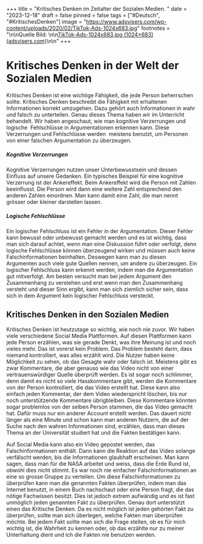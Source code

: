 +++
title = "Kritisches Denken im Zeitalter der Sozialen Medien. "
date = "2023-12-18"
draft = false
pinned = false
tags = ["#Deutsch", "#KritischesDenken"]
image = "https://www.adsvisers.com/wp-content/uploads/2020/02/TikTok-Ads-1024x683.jpg"
footnotes = "<!--StartFragment-->\n\nQuelle Bild: \n\n[TikTok-Ads-1024x683.jpg (1024×683) (adsvisers.com)](https://www.adsvisers.com/wp-content/uploads/2020/02/TikTok-Ads-1024x683.jpg)\n\n<!--EndFragment-->"
+++
<!--StartFragment-->

# Kritisches Denken in der Welt der Sozialen Medien

Kritisches Denken ist eine wichtige Fähigkeit, die jede Person beherrschen sollte. Kritisches Denken beschreibt die Fähigkeit mit erhaltenen Informationen korrekt umzugehen. Dazu gehört auch Informationen in wahr und falsch zu unterteilen. Genau dieses Thema haben wir im Unterricht behandelt. Wir haben angeschaut, wie man kognitive Verzerrungen und logische  Fehlschlüsse in Argumentationen erkennen kann. Diese Verzerrungen und Fehlschlüsse werden  meistens benutzt, um Personen von einer falschen Argumentation zu überzeugen.

##### Kognitive Verzerrungen

Kognitive Verzerrungen nutzen unser Unterbewusstsein und dessen Einfluss auf unsere Gedanken. Ein typisches Beispiel für eine kognitive Verzerrung ist der Ankereffekt. Beim Ankereffekt wird die Person mit Zahlen beeinflusst. Die Person wird dann eine weitere Zahl entsprechend den anderen Zahlen einordnen. Man kann damit eine Zahl, die man nennt grösser oder kleiner darstellen lassen.

##### Logische Fehlschlüsse

Ein logischer Fehlschluss ist ein Fehler in der Argumentation. Dieser Fehler kann bewusst oder unbewusst gemacht werden und es ist wichtig, dass man sich darauf achtet, wenn man eine Diskussion führt oder verfolgt, denn logische Fehlschlüsse können überzeugend wirken und müssen auch keine Falschinformationen beinhalten. Deswegen kann man zu diesen Argumenten auch viele gute Quellen nennen, um andere zu überzeugen. Ein logischer Fehlschluss kann erkennt werden, indem man die Argumentation gut mitverfolgt. Am besten versucht man bei jedem Argument den Zusammenhang zu verstehen und erst wenn man den Zusammenhang versteht und dieser Sinn ergibt, kann man sich ziemlich sicher sein, dass sich in dem Argument kein logischer Fehlschluss versteckt.

## Kritisches Denken in den Sozialen Medien

Kritisches Denken ist heutzutage so wichtig, wie noch nie zuvor. Wir haben viele verschiedene Social Media Plattformen. Auf diesen Plattformen kann jede Person erzählen, was sie gerade Denkt, was ihre Meinung ist und noch vieles mehr. Das ist vorerst kein Problem. Das Problem besteht darin, dass niemand kontrolliert, was alles erzählt wird. Die Nutzer haben keine Möglichkeit zu sehen, ob das Gesagte wahr oder falsch ist. Meistens gibt es zwar Kommentare, die aber genauso wie das Video nicht von einer vertrauenswürdiger Quelle überprüft werden. Es ist sogar noch schlimmer, denn damit es nicht so viele Hasskommentare gibt, werden die Kommentare von der Person kontrolliert, die das Video erstellt hat. Diese kann also einfach jeden Kommentar, der dem Video wiederspricht löschen, bis nur noch unterstützende Kommentare übrigbleiben. Diese Kommentare könnten sogar problemlos von der selben Person stammen, die das Video gemacht hat. Dafür muss nur ein anderer Account erstellt werden. Das dauert nicht länger als eine Minute und schon kann man anderen Nutzern, die auf der Suche nach den wahren Informationen sind, erzählen, dass man dieses Thema an der Universität studiert hat und die Fakten bestätigen kann.

Auf Social Media kann also ein Video gepostet werden, das Falschinformationen enthält. Dann kann die Reaktion auf das Video solange verfälscht werden, bis die Informationen glaubhaft erscheinen. Man kann sagen, dass man für die NASA arbeitet und weiss, dass die Erde Rund ist, obwohl dies nicht stimmt. Es war noch nie einfacher Falschinformationen an eine so grosse Gruppe zu verteilen. Um diese Falschinformationen zu überprüfen kann man die genannten Fakten überprüfen, indem man das Internet benutzt, in einem Buch nachschaut oder eine Person fragt, die das nötige Fachwissen besitzt. Dies ist jedoch extrem aufwändig und es ist fast unmöglich jeden genannten Fakt zu überprüfen. Genau dort unterstützt einen das Kritische Denken. Da es nicht möglich ist jeden gehörten Fakt zu überprüfen, sollte man sich überlegen, welche Fakten man überprüfen möchte. Bei jedem Fakt sollte man sich die Frage stellen, ob es für mich wichtig ist, die Wahrheit zu kennen oder, ob das erzählte nur zu meiner Unterhaltung dient und ich die Fakten nie benutzen werden.

<!--EndFragment-->